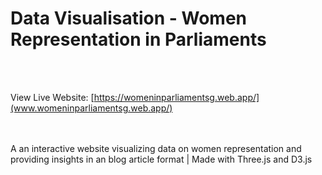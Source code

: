 # Data Visualisation - Women Representation in Parliaments
<br>
<br>

View Live Website: [https://womeninparliamentsg.web.app/](www.womeninparliamentsg.web.app/)

<br>
<br>
A an interactive website visualizing data on women representation and providing insights in an blog article format | Made with Three.js and D3.js 
